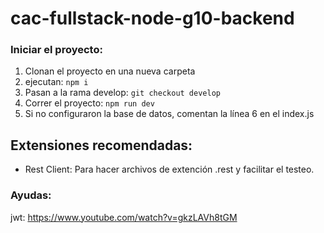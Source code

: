 # cac-fullstack-node-g10-backend

### Iniciar el proyecto:

1. Clonan el proyecto en una nueva carpeta
2. ejecutan: `npm i`
3. Pasan a la rama develop: `git checkout develop`
4. Correr el proyecto: `npm run dev`
5. Si no configuraron la base de datos, comentan la línea 6 en el index.js



## Extensiones recomendadas:

- Rest Client: Para hacer archivos de extención .rest y facilitar el testeo.


### Ayudas: 

jwt: https://www.youtube.com/watch?v=gkzLAVh8tGM


